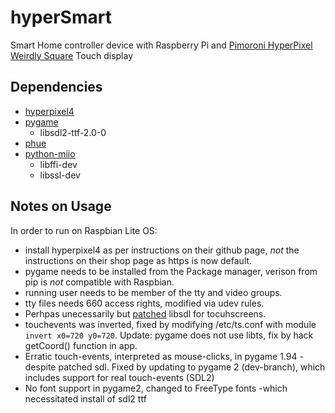 # hyperSmart
Smart Home controller device with Raspberry Pi and [Pimoroni HyperPixel Weirdly Square](https://shop.pimoroni.com/products/hyperpixel-4-square) Touch display

## Dependencies
* [hyperpixel4](https://github.com/pimoroni/hyperpixel4)
* [pygame](https://www.pygame.org/)
  * libsdl2-ttf-2.0-0
* [phue](https://github.com/studioimaginaire/phue)
* [python-miio](https://github.com/rytilahti/python-miio)
  * libffi-dev
  * libssl-dev

## Notes on Usage
In order to run on Raspbian Lite OS:
* install hyperpixel4 as per instructions on their github page, _not_ the instructions on their shop page as https is now default.
* pygame needs to be installed from the Package manager, verison from pip is _not_ compatible with Raspbian.
* running user needs to be member of the tty and video groups.
* tty files needs 660 access rights, modified via udev rules.
* Perhpas unecessarily but [patched](https://www.raspberrypi.org/forums/viewtopic.php?t=250001) libsdl for tocuhscreens. 
* touchevents was inverted, fixed by modifying /etc/ts.conf with module `invert x0=720 y0=720`. Update: pygame does not use libts, fix by hack getCoord() function in app.
* Erratic touch-events, interpreted as mouse-clicks, in pygame 1.94 -despite patched sdl. Fixed by updating to pygame 2 (dev-branch), which includes support for real touch-events (SDL2)
* No font support in pygame2, changed to FreeType fonts -which necessitated install of sdl2 ttf
